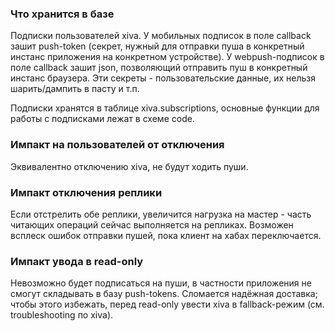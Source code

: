 ### Что хранится в базе

Подписки пользователей xiva.
У мобильных подписок в поле callback зашит push-token
(секрет, нужный для отправки пуша в конкретный инстанс приложения на конкретном устройстве).
У webpush-подписок в поле callback зашит json, позволяющий отправить пуш в конкретный инстанс браузера.
Эти секреты - пользовательские данные, их нельзя шарить/дампить в пасту и т.п.

Подписки хранятся в таблице xiva.subscriptions, основные функции для работы с подписками лежат в схеме code.

### Импакт на пользователей от отключения
Эквивалентно отключению xiva, не будут ходить пуши.

### Импакт отключения реплики
Если отстрелить обе реплики, увеличится нагрузка на мастер - часть читающих операций сейчас выполняется на репликах. Возможен всплеск ошибок отправки пушей, пока клиент на хабах переключается.

### Импакт увода в read-only
Невозможно будет подписаться на пуши, в частности приложения не смогут складывать в базу push-tokens. Сломается надёжная доставка; чтобы этого избежать, перед read-only увести xiva в fallback-режим (см. troubleshooting по xiva).
